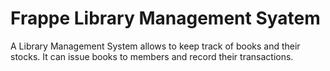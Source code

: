# Frappe Library Management Syatem
A Library Management System allows to keep track of books and their stocks. It can issue books to members and record their transactions.
